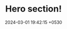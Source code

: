 ---
layout: post
title:  "Hero section!"
date:   2024-03-01 19:42:15 +0530
categories: jekyll update
---